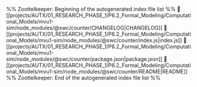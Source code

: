 %% Zoottelkeeper: Beginning of the autogenerated index file list  %%
📄 [[projects/AUTX/01_RESEARCH_PHASE_1/P6.2_Formal_Modeling/Computational_Models/mvu1-sim/node_modules/@swc/counter/CHANGELOG|CHANGELOG]]
📄 [[projects/AUTX/01_RESEARCH_PHASE_1/P6.2_Formal_Modeling/Computational_Models/mvu1-sim/node_modules/@swc/counter/index.js|index.js]]
📄 [[projects/AUTX/01_RESEARCH_PHASE_1/P6.2_Formal_Modeling/Computational_Models/mvu1-sim/node_modules/@swc/counter/package.json|package.json]]
📄 [[projects/AUTX/01_RESEARCH_PHASE_1/P6.2_Formal_Modeling/Computational_Models/mvu1-sim/node_modules/@swc/counter/README|README]]
%% Zoottelkeeper: End of the autogenerated index file list  %%
